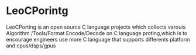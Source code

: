 # LeoCPorintg
LeoCPorting is an open source C language projects which collects varouis Algorithm /Tools/Format Encode/Decode on C language proting,which is to encourage engineers use more C language that supports differents platform and cpus/dsps/gpus
